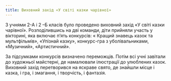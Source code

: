 ```yaml
---
title: Виховний захід «У світі казки чарівної»
---
```


З учнями 2-А і 2 –Б класів було проведено виховний захід «У світі казки чарівної». Розподілившись на дві команди, діти прийняли участь у вікторині, яка включає п’ять конкурсів: « Кращий знавець казок та мультфільмів», «Упізнай казку», конкурс-гра з уболівальниками, «Музичний», «Артистичний».

За підсумками конкурсів визначено переможців. Потім всі учні завітали до художньої майстерні, де намалювали ілюстрації до улюблених казок. Виховний захід перетворився на яскраве свято, де знайшли місце і казка, і гра, і змагання, і творчість, і фантазія.

<slideshow id="_/72157651369763032" />
